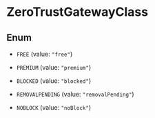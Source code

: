 

# ZeroTrustGatewayClass

## Enum


* `FREE` (value: `"free"`)

* `PREMIUM` (value: `"premium"`)

* `BLOCKED` (value: `"blocked"`)

* `REMOVALPENDING` (value: `"removalPending"`)

* `NOBLOCK` (value: `"noBlock"`)



